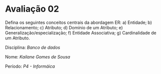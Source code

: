 
# Avaliação 02

Defina os seguintes conceitos centrais da abordagem ER:
a) Entidade;
b) Relacionamento;
c) Atributo;
d) Domínio de um Atributo;
e) Generalização/especialização;
f) Entidade Associativa;
g) Cardinalidade de um Atributo.

Disciplina: *Banco de dados*

Nome: *Kailane Gomes de Sousa*

Período: *P4 - Informáica*

